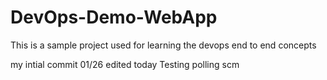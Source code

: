 # DevOps-Demo-WebApp
This is a sample project used for learning the devops end to end concepts

my intial commit 01/26
edited today
Testing polling scm
